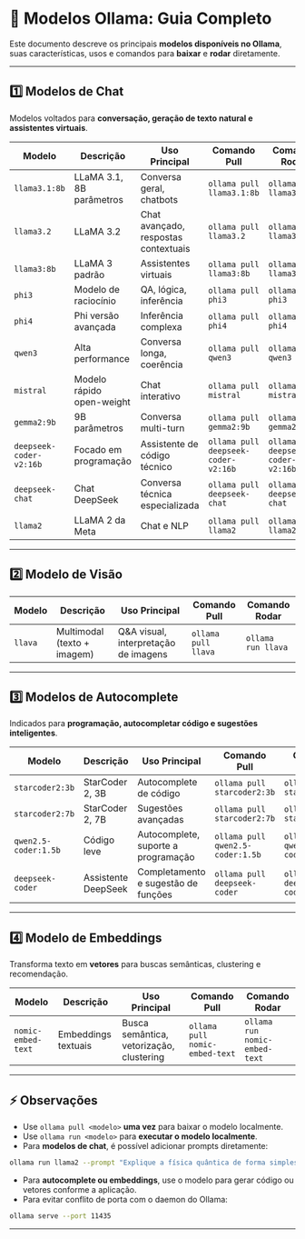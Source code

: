 # 🧠 Modelos Ollama: Guia Completo

Este documento descreve os principais **modelos disponíveis no Ollama**, suas características, usos e comandos para **baixar** e **rodar** diretamente.

---

## 1️⃣ Modelos de Chat

Modelos voltados para **conversação, geração de texto natural e assistentes virtuais**.

| Modelo                  | Descrição                 | Uso Principal                        | Comando Pull                        | Comando Rodar                      |
| ----------------------- | ------------------------- | ------------------------------------ | ----------------------------------- | ---------------------------------- |
| `llama3.1:8b`           | LLaMA 3.1, 8B parâmetros  | Conversa geral, chatbots             | `ollama pull llama3.1:8b`           | `ollama run llama3.1:8b`           |
| `llama3.2`              | LLaMA 3.2                 | Chat avançado, respostas contextuais | `ollama pull llama3.2`              | `ollama run llama3.2`              |
| `llama3:8b`             | LLaMA 3 padrão            | Assistentes virtuais                 | `ollama pull llama3:8b`             | `ollama run llama3:8b`             |
| `phi3`                  | Modelo de raciocínio      | QA, lógica, inferência               | `ollama pull phi3`                  | `ollama run phi3`                  |
| `phi4`                  | Phi versão avançada       | Inferência complexa                  | `ollama pull phi4`                  | `ollama run phi4`                  |
| `qwen3`                 | Alta performance          | Conversa longa, coerência            | `ollama pull qwen3`                 | `ollama run qwen3`                 |
| `mistral`               | Modelo rápido open-weight | Chat interativo                      | `ollama pull mistral`               | `ollama run mistral`               |
| `gemma2:9b`             | 9B parâmetros             | Conversa multi-turn                  | `ollama pull gemma2:9b`             | `ollama run gemma2:9b`             |
| `deepseek-coder-v2:16b` | Focado em programação     | Assistente de código técnico         | `ollama pull deepseek-coder-v2:16b` | `ollama run deepseek-coder-v2:16b` |
| `deepseek-chat`         | Chat DeepSeek             | Conversa técnica especializada       | `ollama pull deepseek-chat`         | `ollama run deepseek-chat`         |
| `llama2`                | LLaMA 2 da Meta           | Chat e NLP                           | `ollama pull llama2`                | `ollama run llama2`                |

---

## 2️⃣ Modelo de Visão

| Modelo  | Descrição                   | Uso Principal                        | Comando Pull        | Comando Rodar      |
| ------- | --------------------------- | ------------------------------------ | ------------------- | ------------------ |
| `llava` | Multimodal (texto + imagem) | Q&A visual, interpretação de imagens | `ollama pull llava` | `ollama run llava` |

---

## 3️⃣ Modelos de Autocomplete

Indicados para **programação, autocompletar código e sugestões inteligentes**.

| Modelo               | Descrição           | Uso Principal                       | Comando Pull                     | Comando Rodar                   |
| -------------------- | ------------------- | ----------------------------------- | -------------------------------- | ------------------------------- |
| `starcoder2:3b`      | StarCoder 2, 3B     | Autocomplete de código              | `ollama pull starcoder2:3b`      | `ollama run starcoder2:3b`      |
| `starcoder2:7b`      | StarCoder 2, 7B     | Sugestões avançadas                 | `ollama pull starcoder2:7b`      | `ollama run starcoder2:7b`      |
| `qwen2.5-coder:1.5b` | Código leve         | Autocomplete, suporte a programação | `ollama pull qwen2.5-coder:1.5b` | `ollama run qwen2.5-coder:1.5b` |
| `deepseek-coder`     | Assistente DeepSeek | Completamento e sugestão de funções | `ollama pull deepseek-coder`     | `ollama run deepseek-coder`     |

---

## 4️⃣ Modelo de Embeddings

Transforma texto em **vetores** para buscas semânticas, clustering e recomendação.

| Modelo             | Descrição           | Uso Principal                            | Comando Pull                   | Comando Rodar                 |
| ------------------ | ------------------- | ---------------------------------------- | ------------------------------ | ----------------------------- |
| `nomic-embed-text` | Embeddings textuais | Busca semântica, vetorização, clustering | `ollama pull nomic-embed-text` | `ollama run nomic-embed-text` |

---

## ⚡ Observações

- Use `ollama pull <modelo>` **uma vez** para baixar o modelo localmente.
- Use `ollama run <modelo>` para **executar o modelo localmente**.
- Para **modelos de chat**, é possível adicionar prompts diretamente:

```bash
ollama run llama2 --prompt "Explique a física quântica de forma simples"
```

- Para **autocomplete ou embeddings**, use o modelo para gerar código ou vetores conforme a aplicação.
- Para evitar conflito de porta com o daemon do Ollama:

```bash
ollama serve --port 11435
```

---

